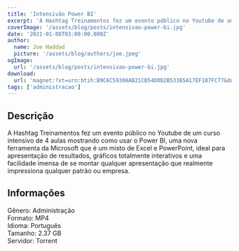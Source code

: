 ```yaml
---
title: 'Intensivão Power BI'
excerpt: 'A Hashtag Treinamentos fez um evento público no Youtube de um curso intensivo de 4 aulas mostrando como usar o Power BI, uma nova ferramenta da Microsoft que é um misto de Excel e PowerPoint, ideal para apresentação de resultados, gráficos totalmente interativos e uma facilidade imensa de'
coverImage: '/assets/blog/posts/intensivao-power-bi.jpg'
date: '2021-01-08T03:00:00.000Z'
author:
  name: Joe Haddad
  picture: '/assets/blog/authors/joe.jpeg'
ogImage:
  url: '/assets/blog/posts/intensivao-power-bi.jpg'
download:
  url: 'magnet:?xt=urn:btih:B9C6C59306AB21CB54D0D2B53385A17EF107FC77&dn=Intensiv%c3%a3o%20Power%20BI&tr=udp%3a%2f%2ftracker.openbittorrent.com%3a1337%2fannounce&tr=udp%3a%2f%2ftracker.opentrackr.org%3a1337%2fannounce'
tags: ['administracao']
---
```

<h2>Descrição</h2>
<p></p><p>A Hashtag Treinamentos fez um evento público no Youtube de um curso intensivo de 4 aulas mostrando como usar o Power BI, uma nova ferramenta da Microsoft que é um misto de Excel e PowerPoint, ideal para apresentação de resultados, gráficos totalmente interativos e uma facilidade imensa de se montar qualquer apresentação que realmente impressiona qualquer patrão ou empresa.</p><h2>Informações</h2><p>Gênero: Administração<br/>Formato: MP4<br/>Idioma: Português<br/>Tamanho: 2.37 GB<br/>Servidor: Torrent</p>